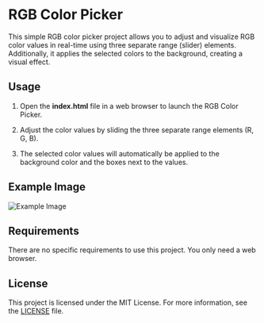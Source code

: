 # RGB Color Picker

This simple RGB color picker project allows you to adjust and visualize RGB color values in real-time using three separate range (slider) elements. Additionally, it applies the selected colors to the background, creating a visual effect.

## Usage

1. Open the **index.html** file in a web browser to launch the RGB Color Picker.

2. Adjust the color values by sliding the three separate range elements (R, G, B).

3. The selected color values will automatically be applied to the background color and the boxes next to the values.

## Example Image

![Example Image](https://i.hizliresim.com/3opmeyv.jpg)

## Requirements

There are no specific requirements to use this project. You only need a web browser.

## License

This project is licensed under the MIT License. For more information, see the [LICENSE](LICENSE) file.
